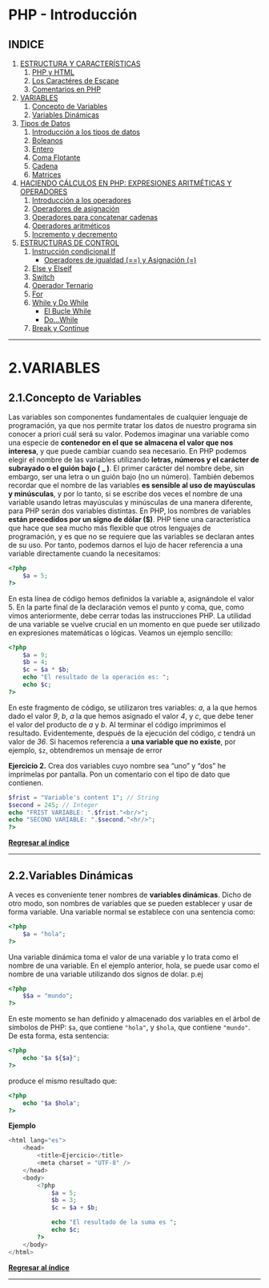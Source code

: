 PHP - Introducción
=========================
INDICE
------
1. [ESTRUCTURA Y CARACTERÍSTICAS](https://github.com/HecFranco/Apuntes/blob/master/PHP/01.Estructura%26Caracteristicas.md#1estructura-y-caracterÍsticas)
	1. [PHP y HTML](https://github.com/HecFranco/Apuntes/blob/master/PHP/01.Estructura%26Caracteristicas.md#11php-y-html)
	2. [Los Caractéres de Escape](https://github.com/HecFranco/Apuntes/blob/master/PHP/01.Estructura%26Caracteristicas.md#12los-caractéres-de-escape)
	3. [Comentarios en PHP](https://github.com/HecFranco/Apuntes/blob/master/PHP/01.Estructura%26Caracteristicas.md#13comentarios-en-php)
2. [VARIABLES](https://github.com/HecFranco/Apuntes/blob/master/PHP/02.Variables.md#2variables)
	1. [Concepto de Variables](https://github.com/HecFranco/Apuntes/blob/master/PHP/02.Variables.md#21concepto-de-variables)
	2. [Variables Dinámicas](https://github.com/HecFranco/Apuntes/blob/master/PHP/02.Variables.md#22variables-dinámicas)
3. [Tipos de Datos](https://github.com/HecFranco/Apuntes/blob/master/PHP/03.TiposDeDatos.md#3tipos-de-datos)
	1. [Introducción a los tipos de datos](https://github.com/HecFranco/Apuntes/blob/master/PHP/03.TiposDeDatos.md#31introducción-a-los-tipos-de-datos)
	2. [Boleanos](https://github.com/HecFranco/Apuntes/blob/master/PHP/03.TiposDeDatos.md#boleanos)
	3. [Entero](https://github.com/HecFranco/Apuntes/blob/master/PHP/03.TiposDeDatos.md#entero)
	4. [Coma Flotante](https://github.com/HecFranco/Apuntes/blob/master/PHP/03.TiposDeDatos.md#coma-flotante)
	5. [Cadena](https://github.com/HecFranco/Apuntes/blob/master/PHP/03.TiposDeDatos.md#cadena)
	6. [Matrices](https://github.com/HecFranco/Apuntes/blob/master/PHP/03.TiposDeDatos.md#matrices)
4. [HACIENDO CÁLCULOS EN PHP: EXPRESIONES ARITMÉTICAS Y OPERADORES](https://github.com/HecFranco/Apuntes/blob/master/PHP/04.ExpresionesAritmeticas%26Operadores.md#4haciendo-cÁlculos-en-php-expresiones-aritmÉticas-y-operadores)
	1. [Introducción a los operadores](https://github.com/HecFranco/Apuntes/blob/master/PHP/04.ExpresionesAritmeticas%26Operadores.md#41introducción-a-los-operadores)
	2. [Operadores de asignación](https://github.com/HecFranco/Apuntes/blob/master/PHP/04.ExpresionesAritmeticas%26Operadores.md#42operadores-de-asignación)
	3. [Operadores para concatenar cadenas](https://github.com/HecFranco/Apuntes/blob/master/PHP/04.ExpresionesAritmeticas%26Operadores.md#43operadores-para-concatenar-cadenas)
	4. [Operadores aritméticos](https://github.com/HecFranco/Apuntes/blob/master/PHP/04.ExpresionesAritmeticas%26Operadores.md#44operadores-aritméticos)
	5. [Incremento y decremento](https://github.com/HecFranco/Apuntes/blob/master/PHP/04.ExpresionesAritmeticas%26Operadores.md#45incremento-y-decremento)
5. [ESTRUCTURAS DE CONTROL](https://github.com/HecFranco/Apuntes/blob/master/PHP/05.01.EstructurasDeControl-If_else_elseif.md#5estructuras-de-control)
	1. [Instrucción condicional If](https://github.com/HecFranco/Apuntes/blob/master/PHP/05.01.EstructurasDeControl-If_else_elseif.md#51instrucción-condicional-if)
		* [Operadores de igualdad (==) y Asignación (=)](https://github.com/HecFranco/Apuntes/blob/master/PHP/05.01.EstructurasDeControl-If_else_elseif.md#511operadores-de-igualdad--y-asignación-)
	2. [Else y Elseif](https://github.com/HecFranco/Apuntes/blob/master/PHP/05.01.EstructurasDeControl-If_else_elseif.md#52else-y-elseif)
	3. [Switch](https://github.com/HecFranco/Apuntes/blob/master/PHP/05.02.EstructurasDeControl_Switch.md#53switch)
	4. [Operador Ternario](https://github.com/HecFranco/Apuntes/blob/master/PHP/05.03.EstructurasDeControl_OperadorTernario.md#54operador-ternario)
	5. [For](https://github.com/HecFranco/Apuntes/blob/master/PHP/05.04.EstructurasDeControl-BucleFor.md#55for)
	6. [While y Do While](https://github.com/HecFranco/Apuntes/blob/master/PHP/05.05.EstructurasDeControl-BucleWhile%26DoWhile.md#56while-y-do-while)
		* [El Bucle While](https://github.com/HecFranco/Apuntes/blob/master/PHP/05.05.EstructurasDeControl-BucleWhile%26DoWhile.md#el-bucle-while)
		* [Do...While](https://github.com/HecFranco/Apuntes/blob/master/PHP/05.05.EstructurasDeControl-BucleWhile%26DoWhile.md#do--while)
	7. [Break y Continue](https://github.com/HecFranco/Apuntes/blob/master/PHP/05.06.EstructurasDeControl-Break%26Continue.md#57break-y-continue-salir-de-un-bucle)

----------------------------------

2.VARIABLES
============

2.1.Concepto de Variables
---------------------
Las variables son componentes fundamentales de cualquier lenguaje de programación, ya que nos permite tratar los datos de nuestro programa sin conocer a priori cuál será su valor. Podemos imaginar una variable como una especie de **contenedor en el que se almacena el valor que nos interesa**, y que puede cambiar cuando sea necesario.
En PHP podemos elegir el nombre de las variables utilizando **letras, números y el carácter de subrayado o el guión bajo ( _ )**. El primer carácter del nombre debe, sin embargo, ser una letra o un guión bajo (no un número).
También debemos recordar que el nombre de las variables **es sensible al uso de mayúsculas y minúsculas**, y por lo tanto, si se escribe dos veces el nombre de una variable usando letras mayúsculas y minúsculas de una manera diferente, para PHP serán dos variables distintas.
En PHP, los nombres de variables **están precedidos por un signo de dólar ($)**. PHP tiene una característica que hace que sea mucho más flexible que otros lenguajes de programación, y es que no se requiere que las variables se declaran antes de su uso. Por tanto, podemos darnos el lujo de hacer referencia a una variable directamente cuando la necesitamos:
```php
<?php
	$a = 5;
?>
```
En esta línea de código hemos definidos la variable a, asignándole el valor 5. En la parte final de la declaración vemos el punto y coma, que, como vimos anteriormente, debe cerrar todas las instrucciones PHP. La utilidad de una variable se vuelve crucial en un momento en que puede ser utilizado en expresiones matemáticas o lógicas. Veamos un ejemplo sencillo:
```php
<?php
	$a = 9;
	$b = 4;
	$c = $a * $b;
	echo "El resultado de la operación es: ";
	echo $c;
?>
```
En este fragmento de código, se utilizaron tres variables: *a*, a la que hemos dado el valor *9*, *b*, *a* la que hemos asignado el valor *4*, y *c*, que debe tener el valor del producto de *a* y *b*. Al terminar el código imprimimos el resultado. Evidentemente, después de la ejecución del código, *c* tendrá un valor de *36*.
Si hacemos referencia a **una variable que no existe**, por ejemplo, `$z`, obtendremos un mensaje de error

**Ejercicio 2.** Crea dos variables cuyo nombre sea “uno” y “dos” he imprímelas por pantalla. Pon un comentario con el tipo de dato que contienen.
```php
$frist = "Variable's content 1"; // String
$second = 245; // Integer
echo "FRIST VARIABLE: ".$frist."<br/>";
echo "SECOND VARIABLE: ".$second."<hr/>";
?>
```

**[Regresar al índice](#indice)**

----------------------------------

2.2.Variables Dinámicas
-----------------------
A veces es conveniente tener nombres de **variables dinámicas**. Dicho de otro modo, son nombres de variables que se pueden establecer y usar de forma variable. Una variable normal se establece con una sentencia como:
```php
<?php
	$a = "hola";
?>
```
Una variable dinámica toma el valor de una variable y lo trata como el nombre de una variable. En el ejemplo anterior, hola, se puede usar como el nombre de una variable utilizando dos signos de dolar. p.ej
```php
<?php
	$$a = "mundo";
?>
```
En este momento se han definido y almacenado dos variables en el árbol de símbolos de PHP: `$a`, que contiene `"hola"`, y  `$hola`, que contiene `"mundo"`. De esta forma, esta sentencia:
```php
<?php
	echo "$a ${$a}";
?>
```
produce el mismo resultado que:
```php
<?php
	echo "$a $hola";
?>
```

**Ejemplo**
```php
<html lang="es">
	<head>
		<title>Ejercicio</title>
		<meta charset = "UTF-8" />
	</head>
	<body>
		<?php
			$a = 5;
			$b = 3;
			$c = $a + $b;

			echo "El resultado de la suma es ";
			echo $c;
		?>
	</body>
</html>
```

**[Regresar al índice](#indice)**

----------------------------------
